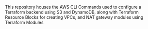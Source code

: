 This repository houses the AWS CLI Commands used to configure a Terraform backend using S3 and DynamoDB, along with Terraform Resource Blocks for creating VPCs, and NAT gateway modules using Terraform Modules
